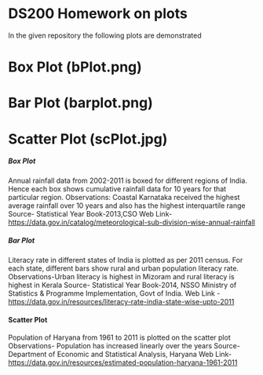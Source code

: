 # DS200 Homework on plots
In the given repository the following plots are demonstrated
# Box Plot (bPlot.png)
# Bar Plot (barplot.png)
# Scatter Plot (scPlot.jpg)

##### Box Plot #####
Annual rainfall data from 2002-2011 is boxed for different regions of India. Hence each box shows cumulative rainfall data for 10 years for that particular region.
Observations: Coastal Karnataka received the highest average rainfall over 10 years and also has the highest interquartile range 
Source- Statistical Year Book-2013,CSO
Web Link- https://data.gov.in/catalog/meteorological-sub-division-wise-annual-rainfall

##### Bar Plot #####
Literacy rate in different states of India is plotted as per 2011 census. For each state, different bars show rural and urban population literacy rate.
Observations-Urban literacy is highest in Mizoram and rural literacy is highest in Kerala
Source- Statistical Year Book-2014, NSSO Ministry of Statistics & Programme Implementation, Govt of India.
Web Link - https://data.gov.in/resources/literacy-rate-india-state-wise-upto-2011

#### Scatter Plot ####
Population of Haryana from 1961 to 2011 is plotted on the scatter plot
Observations- Population has increased linearly over the years
Source- Department of Economic and Statistical Analysis, Haryana
Web Link- https://data.gov.in/resources/estimated-population-haryana-1961-2011